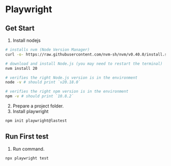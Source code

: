 # Playwright
## Get Start
1. Install nodejs
```sh
# installs nvm (Node Version Manager)
curl -o- https://raw.githubusercontent.com/nvm-sh/nvm/v0.40.0/install.sh | bash

# download and install Node.js (you may need to restart the terminal)
nvm install 20

# verifies the right Node.js version is in the environment
node -v # should print `v20.18.0`

# verifies the right npm version is in the environment
npm -v # should print `10.8.2`
```
2. Prepare a project folder.
3. Install playwright
```sh
npm init playwright@lastest
```
## Run First test
1. Run command.
```sh
npx playwright test
```

